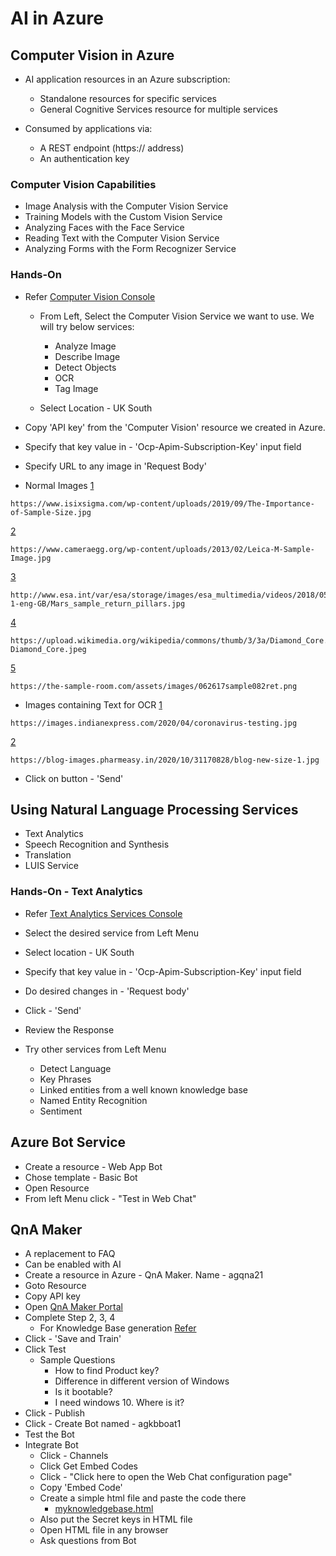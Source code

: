 # AI in Azure

## Computer Vision in Azure
- AI application resources in an Azure subscription:
   - Standalone resources for specific services
   - General Cognitive Services resource for multiple services

- Consumed by applications via:
  - A REST endpoint (https:// address)
  - An authentication key

### Computer Vision Capabilities
- Image Analysis with the Computer Vision Service
- Training Models with the Custom Vision Service
- Analyzing Faces with the Face Service
- Reading Text with the Computer Vision Service
- Analyzing Forms with the Form Recognizer Service

### Hands-On
- Refer [Computer Vision Console](https://uksouth.dev.cognitive.microsoft.com/docs/services/computer-vision-v3-2/operations/5d986960601faab4bf452005/console)
  - From Left, Select the Computer Vision Service we want to use. We will try below services:
    - Analyze Image
    - Describe Image
    - Detect Objects
    - OCR
    - Tag Image

  - Select Location - UK South
- Copy 'API key' from the 'Computer Vision' resource we created in Azure.
- Specify that key value in - 'Ocp-Apim-Subscription-Key' input field
- Specify URL to any image in 'Request Body'

- Normal Images
[1](https://www.isixsigma.com/wp-content/uploads/2019/09/The-Importance-of-Sample-Size.jpg)
```
https://www.isixsigma.com/wp-content/uploads/2019/09/The-Importance-of-Sample-Size.jpg
```

[2](https://www.cameraegg.org/wp-content/uploads/2013/02/Leica-M-Sample-Image.jpg)
```
https://www.cameraegg.org/wp-content/uploads/2013/02/Leica-M-Sample-Image.jpg
```

[3](http://www.esa.int/var/esa/storage/images/esa_multimedia/videos/2018/05/mars_sample_return/17493376-1-eng-GB/Mars_sample_return_pillars.jpg)
```
http://www.esa.int/var/esa/storage/images/esa_multimedia/videos/2018/05/mars_sample_return/17493376-1-eng-GB/Mars_sample_return_pillars.jpg
```

[4](https://upload.wikimedia.org/wikipedia/commons/thumb/3/3a/Diamond_Core.jpeg/1200px-Diamond_Core.jpeg)
```
https://upload.wikimedia.org/wikipedia/commons/thumb/3/3a/Diamond_Core.jpeg/1200px-Diamond_Core.jpeg
```

[5](https://the-sample-room.com/assets/images/062617sample082ret.png)
```
https://the-sample-room.com/assets/images/062617sample082ret.png
```

- Images containing Text for OCR
[1](https://images.indianexpress.com/2020/04/coronavirus-testing.jpg)
```
https://images.indianexpress.com/2020/04/coronavirus-testing.jpg
```

[2](https://blog-images.pharmeasy.in/2020/10/31170828/blog-new-size-1.jpg)
```
https://blog-images.pharmeasy.in/2020/10/31170828/blog-new-size-1.jpg
```


- Click on button - 'Send'

## Using Natural Language Processing Services
- Text Analytics
- Speech Recognition and Synthesis
- Translation
- LUIS Service

### Hands-On - Text Analytics
- Refer [Text Analytics Services Console](https://westus.dev.cognitive.microsoft.com/docs/services/TextAnalytics-v3-0/operations/Languages)
- Select the desired service from Left Menu
- Select location - UK South
- Specify that key value in - 'Ocp-Apim-Subscription-Key' input field
- Do desired changes in - 'Request body'
- Click - 'Send'
- Review the Response

- Try other services from Left Menu
  - Detect Language
  - Key Phrases
  - Linked entities from a well known knowledge base
  - Named Entity Recognition
  - Sentiment

## Azure Bot Service
- Create a resource - Web App Bot
- Chose template - Basic Bot
- Open Resource
- From left Menu click - "Test in Web Chat"

## QnA Maker
- A replacement to FAQ
- Can be enabled with AI
- Create a resource in Azure - QnA Maker. Name - agqna21
- Goto Resource
- Copy API key
- Open [QnA Maker Portal](https://www.qnamaker.ai/Create)
- Complete Step 2, 3, 4
  - For Knowledge Base generation [Refer](https://www.microsoft.com/en-in/software-download/faq)
- Click - 'Save and Train'
- Click Test
  - Sample Questions
    - How to find Product key?
    - Difference in different version of Windows
    - Is it bootable?
    - I need windows 10. Where is it?
- Click - Publish
- Click - Create Bot named - agkbboat1
-  Test the Bot
- Integrate Bot
  - Click - Channels
  - Click Get Embed Codes
  - Click - "Click here to open the Web Chat configuration page"
  - Copy 'Embed Code'
  - Create a simple html file and paste the code there
    - [myknowledgebase.html](myknowledgebase.html)
  - Also put the Secret keys in HTML file
  - Open HTML file in any browser
  - Ask questions from Bot
